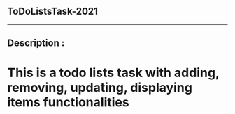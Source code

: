 ## ToDoListsTask-2021

---

## Description :

# This is a todo lists task with adding, removing, updating, displaying items functionalities
